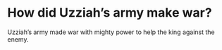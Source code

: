 # How did Uzziah’s army make war?

Uzziah’s army made war with mighty power to help the king against the enemy.
